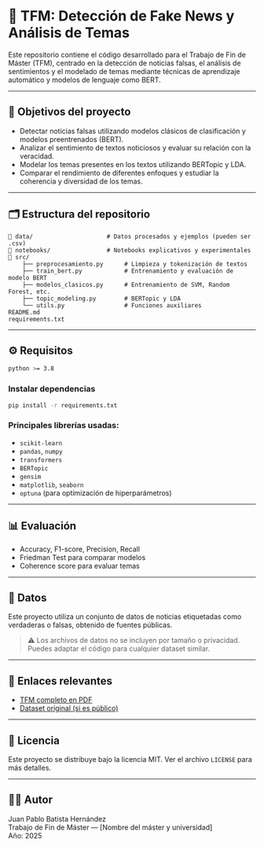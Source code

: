 
# 🧠 TFM: Detección de Fake News y Análisis de Temas

Este repositorio contiene el código desarrollado para el Trabajo de Fin de Máster (TFM), centrado en la detección de noticias falsas, el análisis de sentimientos y el modelado de temas mediante técnicas de aprendizaje automático y modelos de lenguaje como BERT.

---

## 📌 Objetivos del proyecto

- Detectar noticias falsas utilizando modelos clásicos de clasificación y modelos preentrenados (BERT).
- Analizar el sentimiento de textos noticiosos y evaluar su relación con la veracidad.
- Modelar los temas presentes en los textos utilizando BERTopic y LDA.
- Comparar el rendimiento de diferentes enfoques y estudiar la coherencia y diversidad de los temas.

---

## 🗂 Estructura del repositorio

```
📁 data/                     # Datos procesados y ejemplos (pueden ser .csv)
📁 notebooks/                # Notebooks explicativos y experimentales
📁 src/
    ├── preprocesamiento.py      # Limpieza y tokenización de textos
    ├── train_bert.py            # Entrenamiento y evaluación de modelo BERT
    ├── modelos_clasicos.py      # Entrenamiento de SVM, Random Forest, etc.
    ├── topic_modeling.py        # BERTopic y LDA
    └── utils.py                 # Funciones auxiliares
README.md
requirements.txt
```

---

## ⚙️ Requisitos

```bash
python >= 3.8
```

### Instalar dependencias

```bash
pip install -r requirements.txt
```

### Principales librerías usadas:

- `scikit-learn`
- `pandas`, `numpy`
- `transformers`
- `BERTopic`
- `gensim`
- `matplotlib`, `seaborn`
- `optuna` (para optimización de hiperparámetros)

---

## 📊 Evaluación

- Accuracy, F1-score, Precision, Recall
- Friedman Test para comparar modelos
- Coherence score para evaluar temas

---

## 📎 Datos

Este proyecto utiliza un conjunto de datos de noticias etiquetadas como verdaderas o falsas, obtenido de fuentes públicas.

> ⚠️ Los archivos de datos no se incluyen por tamaño o privacidad. Puedes adaptar el código para cualquier dataset similar.

---

## 🔗 Enlaces relevantes

- [TFM completo en PDF](https://link-a-tu-tfm.com)
- [Dataset original (si es público)](https://kaggle.com/...)

---

## 📄 Licencia

Este proyecto se distribuye bajo la licencia MIT. Ver el archivo `LICENSE` para más detalles.

---

## 👨‍💻 Autor

Juan Pablo Batista Hernández  
Trabajo de Fin de Máster — [Nombre del máster y universidad]  
Año: 2025
